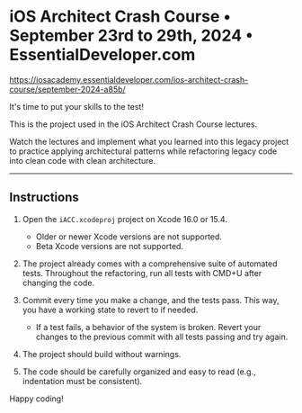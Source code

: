 # iOS Architect Crash Course • September 23rd to 29th, 2024 • EssentialDeveloper.com

https://iosacademy.essentialdeveloper.com/ios-architect-crash-course/september-2024-a85b/

It's time to put your skills to the test!

This is the project used in the iOS Architect Crash Course lectures.

Watch the lectures and implement what you learned into this legacy project to practice applying architectural patterns while refactoring legacy code into clean code with clean architecture.

---

## Instructions

1) Open the `iACC.xcodeproj` project on Xcode 16.0 or 15.4.

	- Older or newer Xcode versions are not supported.
	- Beta Xcode versions are not supported.

2) The project already comes with a comprehensive suite of automated tests. Throughout the refactoring, run all tests with CMD+U after changing the code.

3) Commit every time you make a change, and the tests pass. This way, you have a working state to revert to if needed.

	- If a test fails, a behavior of the system is broken. Revert your changes to the previous commit with all tests passing and try again.

4) The project should build without warnings.

5) The code should be carefully organized and easy to read (e.g., indentation must be consistent).

Happy coding!
